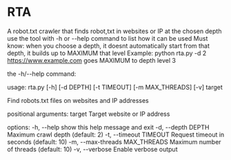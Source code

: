 # RTA
A robot.txt crawler that finds robot,txt in websites or IP at the chosen depth
use the tool with -h or --help command to list how it can be used
Must know:
when you choose a depth, it doesnt automatically start from that depth, it builds up to MAXIMUM that level
Example:
python rta.py -d 2 https://www.example.com     goes MAXIMUM to depth level 3 

the -h/--help command:
                                                                                                                                                                 
usage: rta.py [-h] [-d DEPTH] [-t TIMEOUT] [-m MAX_THREADS] [-v] target

Find robots.txt files on websites and IP addresses

positional arguments:
  target                Target website or IP address

options:
  -h, --help            show this help message and exit
  -d, --depth DEPTH     Maximum crawl depth (default: 2)
  -t, --timeout TIMEOUT
                        Request timeout in seconds (default: 10)
  -m, --max-threads MAX_THREADS
                        Maximum number of threads (default: 10)
  -v, --verbose         Enable verbose output
